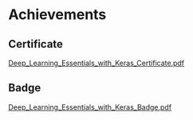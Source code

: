 

# Achievements
## Certificate
[Deep_Learning_Essentials_with_Keras_Certificate.pdf](https://prod-files-secure.s3.us-west-2.amazonaws.com/03e82b26-cccb-4906-bb56-adabcbdc0655/f5cf1405-8a02-49a4-beb6-3d50b033ba6e/Deep_Learning_Essentials_with_Keras_Certificate.pdf?X-Amz-Algorithm=AWS4-HMAC-SHA256&X-Amz-Content-Sha256=UNSIGNED-PAYLOAD&X-Amz-Credential=ASIAZI2LB466UOSIIYTX%2F20250204%2Fus-west-2%2Fs3%2Faws4_request&X-Amz-Date=20250204T111219Z&X-Amz-Expires=3600&X-Amz-Security-Token=IQoJb3JpZ2luX2VjEBMaCXVzLXdlc3QtMiJGMEQCIBMTst8CB5B1haYo7gA7JRGtmzjlei1pZhcQpN4S3donAiA%2F9v9NSb%2B7efjrFZXjLFjlyPZIBsYdfG61Cc4C3St1hir%2FAwgsEAAaDDYzNzQyMzE4MzgwNSIMLpIJEj%2BGCW4vzW1FKtwDEaSZIpws5B7rEzPniT%2BGYqNBb7Oqb3P67M83ItG8M5BMdLBxQ0Rd8rZpu%2FYb%2BCgg4VcCEtNgx7k2lIYTM24BlTRt7hQo3mYvJYJInlJ2fs1bWKoGV%2F1nC%2BlnNM0NtEcMV1hrIm2xMRZCav5zm3FfNC%2BdFqRdbmuFe3LQIdMMYsPwkmSqzJhOxDl5lnfxYL9LYo3AtJa8FSmeKicBuoZiFvSRiS8W8Oh%2BeQ2YRfKI2M%2BhMJJMqiAABHpgBYWYml1cj5b0klyL07S01bgtefjJz%2FTapv9lX%2FCDO72RKKd%2FwNgQk3XmpfNFkLWgcUM87ehBRhrqvKWDgM4cCWOOrkbc%2BNtRg%2BpoLPSxUeEFiPSfRe4t3XqYHtS4fLt%2BQKpo6Mo%2FDLcGqWROlcADWWmMssXVej5543qqWEkpOHNLUvfRyPueVYR8hGPQcAupNvIzIMvNdrHnMM5DHnh4ptegte9hpj6UfgTYNSC%2FV5eTZNBN4eydbkr3xs%2BuREtwGoStv%2F1bHyp5ZCuUG6PiMkG3BllakkfvJ1WROfmQuQF27SXSkeDCtLkEfvOvcmpCy9rpbigzMZSNsx2eWb5PhyASSvk1rJREmiP%2F5cFBVcvvYPE73H4ltouwMkgEc1hzAdcww%2BWHvQY6pgEBnKA7QISNlO8CWRzdSaHy740hyD%2Bhsuv8Sfd6GXIqxzzmKk13EQGU3UcWryVBZhxRn0sQEzvjihFu4s5kIOVBamcYXLiVTMwk1%2Bk%2BCstsGBaPlX%2BnqiLiK3clByD8bClGyy06QwDJihLHHMyApu%2FTtafQcsmk3Z0k5hXcU8oYAIfmk2uJKb2PepahgrLD4F79u8YY0ey7VXLWA2qeq4l%2F7V75Ia59&X-Amz-Signature=fd9434c9a70552a1f38ea0afebedcc3d82d6385a4577dde1ef9d802209563fd0&X-Amz-SignedHeaders=host&x-id=GetObject)
## Badge
[Deep_Learning_Essentials_with_Keras_Badge.pdf](https://prod-files-secure.s3.us-west-2.amazonaws.com/03e82b26-cccb-4906-bb56-adabcbdc0655/5c209097-6d96-477f-a031-edc11aa6225f/Deep_Learning_Essentials_with_Keras_Badge.pdf?X-Amz-Algorithm=AWS4-HMAC-SHA256&X-Amz-Content-Sha256=UNSIGNED-PAYLOAD&X-Amz-Credential=ASIAZI2LB466UOSIIYTX%2F20250204%2Fus-west-2%2Fs3%2Faws4_request&X-Amz-Date=20250204T111219Z&X-Amz-Expires=3600&X-Amz-Security-Token=IQoJb3JpZ2luX2VjEBMaCXVzLXdlc3QtMiJGMEQCIBMTst8CB5B1haYo7gA7JRGtmzjlei1pZhcQpN4S3donAiA%2F9v9NSb%2B7efjrFZXjLFjlyPZIBsYdfG61Cc4C3St1hir%2FAwgsEAAaDDYzNzQyMzE4MzgwNSIMLpIJEj%2BGCW4vzW1FKtwDEaSZIpws5B7rEzPniT%2BGYqNBb7Oqb3P67M83ItG8M5BMdLBxQ0Rd8rZpu%2FYb%2BCgg4VcCEtNgx7k2lIYTM24BlTRt7hQo3mYvJYJInlJ2fs1bWKoGV%2F1nC%2BlnNM0NtEcMV1hrIm2xMRZCav5zm3FfNC%2BdFqRdbmuFe3LQIdMMYsPwkmSqzJhOxDl5lnfxYL9LYo3AtJa8FSmeKicBuoZiFvSRiS8W8Oh%2BeQ2YRfKI2M%2BhMJJMqiAABHpgBYWYml1cj5b0klyL07S01bgtefjJz%2FTapv9lX%2FCDO72RKKd%2FwNgQk3XmpfNFkLWgcUM87ehBRhrqvKWDgM4cCWOOrkbc%2BNtRg%2BpoLPSxUeEFiPSfRe4t3XqYHtS4fLt%2BQKpo6Mo%2FDLcGqWROlcADWWmMssXVej5543qqWEkpOHNLUvfRyPueVYR8hGPQcAupNvIzIMvNdrHnMM5DHnh4ptegte9hpj6UfgTYNSC%2FV5eTZNBN4eydbkr3xs%2BuREtwGoStv%2F1bHyp5ZCuUG6PiMkG3BllakkfvJ1WROfmQuQF27SXSkeDCtLkEfvOvcmpCy9rpbigzMZSNsx2eWb5PhyASSvk1rJREmiP%2F5cFBVcvvYPE73H4ltouwMkgEc1hzAdcww%2BWHvQY6pgEBnKA7QISNlO8CWRzdSaHy740hyD%2Bhsuv8Sfd6GXIqxzzmKk13EQGU3UcWryVBZhxRn0sQEzvjihFu4s5kIOVBamcYXLiVTMwk1%2Bk%2BCstsGBaPlX%2BnqiLiK3clByD8bClGyy06QwDJihLHHMyApu%2FTtafQcsmk3Z0k5hXcU8oYAIfmk2uJKb2PepahgrLD4F79u8YY0ey7VXLWA2qeq4l%2F7V75Ia59&X-Amz-Signature=402e162373e290a3d4c11e12b12ef39a6c962637e9153cac30f1c10988a8d4c8&X-Amz-SignedHeaders=host&x-id=GetObject)
